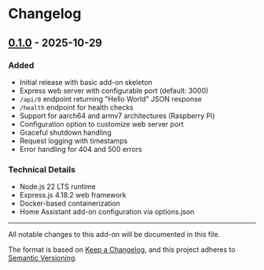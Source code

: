 # Changelog

## [0.1.0] - 2025-10-29

### Added
- Initial release with basic add-on skeleton
- Express web server with configurable port (default: 3000)
- `/api/0` endpoint returning "Hello World" JSON response
- `/health` endpoint for health checks
- Support for aarch64 and armv7 architectures (Raspberry Pi)
- Configuration option to customize web server port
- Graceful shutdown handling
- Request logging with timestamps
- Error handling for 404 and 500 errors

### Technical Details
- Node.js 22 LTS runtime
- Express.js 4.18.2 web framework
- Docker-based containerization
- Home Assistant add-on configuration via options.json

[0.1.0]: https://github.com/jantielens/ha-calendar2image/releases/tag/v0.1.0

---
All notable changes to this add-on will be documented in this file.

The format is based on [Keep a Changelog](https://keepachangelog.com/en/1.0.0/),
and this project adheres to [Semantic Versioning](https://semver.org/spec/v2.0.0.html).